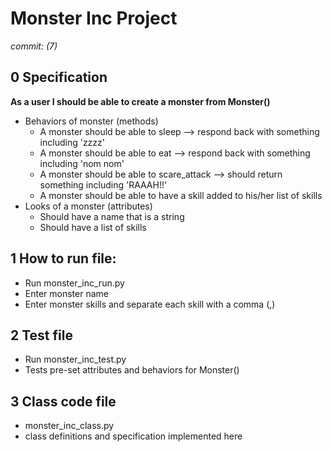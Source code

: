 # Monster Inc Project
*commit: (7)*

## 0 Specification
**As a user I should be able to create a monster from Monster()**
- Behaviors of monster (methods)
    - A monster should be able to sleep --> respond back with something including 'zzzz'
    - A monster should be able to eat --> respond back with something including 'nom nom'
    - A monster should be able to scare_attack --> should return something including 'RAAAH!!'
    - A monster should be able to have a skill added to his/her list of skills
- Looks of a monster (attributes)
    - Should have a name that is a string
    - Should have a list of skills

## 1 How to run file:
- Run monster_inc_run.py
- Enter monster name
- Enter monster skills and separate each skill with a comma (,)

## 2 Test file
- Run monster_inc_test.py
- Tests pre-set attributes and behaviors for Monster()

## 3 Class code file
- monster_inc_class.py
- class definitions and specification implemented here


